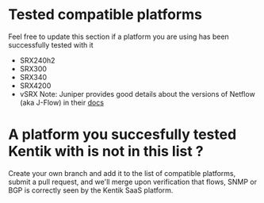 # Tested compatible platforms
Feel free to update this section if a platform you are using has been successfully tested with it
* SRX240h2
* SRX300
* SRX340
* SRX4200
* vSRX
Note: Juniper provides good details about the versions of Netflow (aka J-Flow) in their [docs](https://supportportal.juniper.net/s/article/SRX-Getting-Started-Configure-J-Flow?language=en_US)

# A platform you succesfully tested Kentik with is not in this list ?
Create your own branch and add it to the list of compatible platforms, submit a pull request, and we'll merge upon verification that flows, SNMP or BGP is correctly seen by the Kentik SaaS platform.
